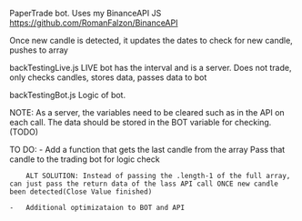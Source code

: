PaperTrade bot.
    Uses my BinanceAPI JS https://github.com/RomanFalzon/BinanceAPI


Once new candle is detected, it updates the dates to check for new candle, pushes to array

backTestingLive.js
    LIVE bot has the interval and is a server. Does not trade, only checks candles, stores data, passes data to bot

backTestingBot.js
    Logic of bot.

NOTE: As a server, the variables need to be cleared such as in the API on each call. The data should be stored in the BOT variable for checking. (TODO)

TO DO:
    -   Add a function that gets the last candle from the array
        Pass that candle to the trading bot for logic check

        ALT SOLUTION: Instead of passing the .length-1 of the full array, can just pass the return data of the lass API call ONCE new candle been detected(Close Value finished)

    -   Additional optimizataion to BOT and API